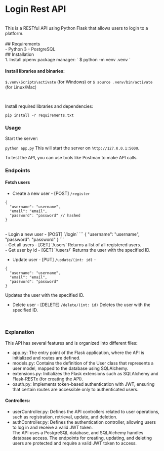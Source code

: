 # Login Rest API
<br>
This is a RESTful API using Python Flask that allows users to login to a platform.
<br><br>
## Requirements
<br>
- Python 3
- PostgreSQL
<br>
## Installation
<br>
1. Install pipenv package manager:
` $ python -m venv .venv `
<br>

#### Install libraries and binaries:
`$.venv\Scripts\activate` (for Windows)
or
`$ source .venv/bin/activate` (for Linux/Mac)

<br>

Install required libraries and dependencies:
```
pip install -r requirements.txt
```

### Usage

Start the server:

`python app.py` 
This will start the server on `http://127.0.0.1:5000`.

To test the API, you can use tools like Postman to make API calls.

### Endpoints

#### Fetch users

- Create a new user - [POST] `/register` 
```
{
  "username": "username",
  "email": "email",
  "password": "password" // hashed
}
```
<br>
- Login a new user - [POST] `/login`
```
{
  "username": "username",
  "password": "password"
}
```
<br>
- Get all users - [GET] `/users`
Returns a list of all registered users.
<br>
- Get user by id - [GET] `/users/<id: int>`
Returns the user with the specified ID.
<br>

- Update user - [PUT] `/update/(int: id)` - 
```
{
  "username": "username",
  "email": "email",
  "password": "password"
}
```
Updates the user with the specified ID.
<br>

- Delete user - [DELETE] `/delete/(int: id)` 
Deletes the user with the specified ID.

<br>

### Explanation
This API has several features and is organized into different files:

- app.py: The entry point of the Flask application, where the API is initialized and routes are defined.
- models.py: Contains the definition of the User class that represents a user model, mapped to the database using SQLAlchemy.
- extensions.py: Initializes the Flask extensions such as SQLAlchemy and Flask-RESTx (for creating the API).
- oauth.py: Implements token-based authentication with JWT, ensuring that certain routes are accessible only to authenticated users.
#### Controllers:
- userController.py: Defines the API controllers related to user operations, such as registration, retrieval, update, and deletion.
- authController.py: Defines the authentication controller, allowing users to log in and receive a valid JWT token.
  <br>
The API uses a PostgreSQL database, and SQLAlchemy handles database access. The endpoints for creating, updating, and deleting users are protected and require a valid JWT token to access.
